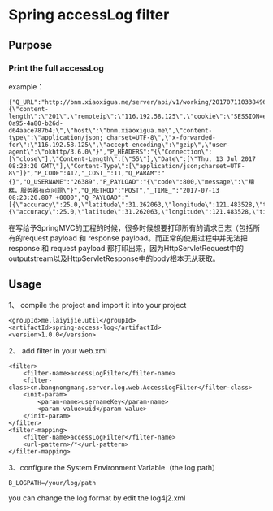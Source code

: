 # Spring accessLog filter

## Purpose


### Print the full accessLog

example：
	
	{"Q_URL":"http://bnm.xiaoxigua.me/server/api/v1/working/201707110338496382174971/points","_LOGGER_":"Access","Q_HEADERS":"{\"content-length\":\"201\",\"remoteip\":\"116.192.58.125\",\"cookie\":\"SESSION=ec8db250-0a95-4a80-b26d-d64aace787b4;\",\"host\":\"bnm.xiaoxigua.me\",\"content-type\":\"application/json; charset=UTF-8\",\"x-forwarded-for\":\"116.192.58.125\",\"accept-encoding\":\"gzip\",\"user-agent\":\"okhttp/3.6.0\"}","P_HEADERS":"{\"Connection\":[\"close\"],\"Content-Length\":[\"55\"],\"Date\":[\"Thu, 13 Jul 2017 08:23:20 GMT\"],\"Content-Type\":[\"application/json;charset=UTF-8\"]}","P_CODE":417,"_COST_":11,"Q_PARAM":"{}","Q_USERNAME":"26389","P_PAYLOAD":"{\"code\":800,\"message\":\"糟糕，服务器有点问题\"}","Q_METHOD":"POST","_TIME_":"2017-07-13 08:23:20.807 +0000","Q_PAYLOAD":"[{\"accuracy\":25.0,\"latitude\":31.262063,\"longitude\":121.483528,\"timestamp\":1499934195526,\"uid\":26392},{\"accuracy\":25.0,\"latitude\":31.262063,\"longitude\":121.483528,\"timestamp\":1499934200568,\"uid\":26392}]"}

在写给予SpringMVC的工程的时候，很多时候想要打印所有的请求日志（包括所有的request payload 和 response payload。而正常的使用过程中并无法把 response 和 request payload 都打印出来，因为HttpServletRequest中的outputstream以及HttpServletResponse中的body根本无从获取。


## Usage

1、 compile the project and import it into your project
	
	<groupId>me.laiyijie.util</groupId>
    <artifactId>spring-access-log</artifactId>
    <version>1.0.0</version>

2、 add filter in your web.xml 

	<filter>
        <filter-name>accessLogFilter</filter-name>
        <filter-class>cn.bangnongmang.server.log.web.AccessLogFilter</filter-class>
        <init-param>
            <param-name>usernameKey</param-name>
            <param-value>uid</param-value>
        </init-param>
    </filter>
    <filter-mapping>
        <filter-name>accessLogFilter</filter-name>
        <url-pattern>/*</url-pattern>
    </filter-mapping>

3、configure the System Environment Variable（the log path）

	B_LOGPATH=/your/log/path

you can change the log format by edit the log4j2.xml 
	
	